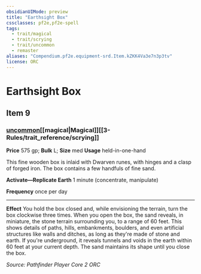 ```yaml
---
obsidianUIMode: preview
title: "Earthsight Box"
cssclasses: pf2e,pf2e-spell
tags:
  - trait/magical
  - trait/scrying
  - trait/uncommon
  - remaster
aliases: "Compendium.pf2e.equipment-srd.Item.kZKK4Va3e7n3p3tv"
license: ORC
---
```

# Earthsight Box
## Item 9
### [uncommon](uncommon.md "Uncommon Rarity Trait")[[magical|Magical]][[3-Rules/trait_reference/scrying]]


**Price** 575 gp; 
**Bulk** L; **Size** med
**Usage** held-in-one-hand

This fine wooden box is inlaid with Dwarven runes, with hinges and a clasp of forged iron. The box contains a few handfuls of fine sand.

**Activate—Replicate Earth** 1 minute (concentrate, manipulate)

**Frequency** once per day

* * *

**Effect** You hold the box closed and, while envisioning the terrain, turn the box clockwise three times. When you open the box, the sand reveals, in miniature, the stone terrain surrounding you, to a range of 60 feet. This shows details of paths, hills, embankments, boulders, and even artificial structures like walls and ditches, as long as they're made of stone and earth. If you're underground, it reveals tunnels and voids in the earth within 60 feet at your current depth. The sand maintains its shape until you close the box.

*Source: Pathfinder Player Core 2*
*ORC*